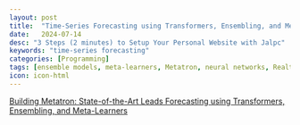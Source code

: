 ```yaml
---
layout: post
title:  "Time-Series Forecasting using Transformers, Ensembling, and Meta-Learners"
date:   2024-07-14
desc: "3 Steps (2 minutes) to Setup Your Personal Website with Jalpc"
keywords: "time-series forecasting"
categories: [Programming]
tags: [ensemble models, meta-learners, Metatron, neural networks, Realtor.com, time-series forecasting, transformers]
icon: icon-html
---
```


[Building Metatron: State-of-the-Art Leads Forecasting using Transformers, Ensembling, and Meta-Learners](https://techblog.realtor.com/building-metatron-state-of-the-art-leads-forecasting-using-transformers-ensembling-and-meta-learners/)